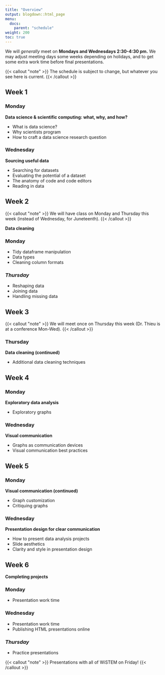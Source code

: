 ```yaml
---
title: "Overview"
output: blogdown::html_page
menu:
  docs:
    parent: "schedule"
weight: 200
toc: true
---
```


We will *generally* meet on **Mondays and Wednesdays 2:30-4:30 pm.** We may adjust meeting days some weeks depending on holidays, and to get some extra work time before final presentations.

{{< callout "note" >}}
The schedule is subject to change, but whatever you see here is current.
{{< /callout >}}

## Week 1

### Monday

**Data science & scientific computing: what, why, and how?**

- What is data science?
- Why scientists program
- How to craft a data science research question

### Wednesday

**Sourcing useful data**

- Searching for datasets
- Evaluating the potential of a dataset
- The anatomy of code and code editors
- Reading in data

## Week 2

{{< callout "note" >}}
We will have class on Monday and Thursday this week (instead of Wednesday, for Juneteenth).
{{< /callout >}}

**Data cleaning**

### Monday

- Tidy dataframe manipulation
- Data types
- Cleaning column formats

### *Thursday*

- Reshaping data
- Joining data
- Handling missing data

## Week 3

{{< callout "note" >}}
We will meet once on Thursday this week (Dr. Thieu is at a conference Mon-Wed).
{{< /callout >}}

### Thursday

**Data cleaning (continued)**

- Additional data cleaning techniques

## Week 4

### Monday

**Exploratory data analysis**

- Exploratory graphs

### Wednesday

**Visual communication**

- Graphs as communication devices
- Visual communication best practices

## Week 5

### Monday

**Visual communication (continued)**

- Graph customization
- Critiquing graphs

### Wednesday

**Presentation design for clear communication**

- How to present data analysis projects
- Slide aesthetics
- Clarity and style in presentation design

## Week 6

**Completing projects**

### Monday

- Presentation work time

### Wednesday

- Presentation work time
- Publishing HTML presentations online

### *Thursday*

- Practice presentations

{{< callout "note" >}}
Presentations with all of WiSTEM on Friday!
{{< /callout >}}
